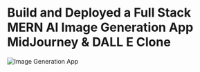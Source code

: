 # Build and Deployed a Full Stack MERN AI Image Generation App  MidJourney & DALL E Clone
![Image Generation App](https://envisage.nz/wp-content/uploads/2023/02/coNTrolAi_cyborg_holding_a_magic_flower_romantic_pose_neon.jpg)


